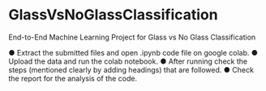 # GlassVsNoGlassClassification
End-to-End Machine Learning Project for Glass vs No Glass Classification

● Extract the submitted files and open .ipynb code file on google colab.
● Upload the data and run the colab notebook.
● After running check the steps (mentioned clearly by adding headings) that are
followed.
● Check the report for the analysis of the code.
